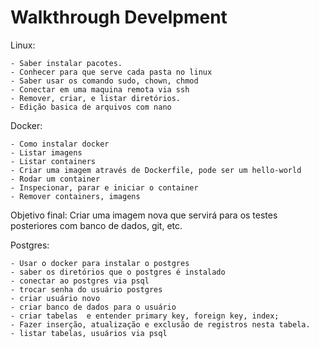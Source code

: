 # Walkthrough Develpment

Linux:

	- Saber instalar pacotes.
	- Conhecer para que serve cada pasta no linux
	- Saber usar os comando sudo, chown, chmod
	- Conectar em uma maquina remota via ssh
	- Remover, criar, e listar diretórios.
	- Edição basica de arquivos com nano


Docker:

	- Como instalar docker
	- Listar imagens
	- Listar containers
	- Criar uma imagem através de Dockerfile, pode ser um hello-world
	- Rodar um container
	- Inspecionar, parar e iniciar o container
	- Remover containers, imagens


Objetivo final:
	Criar uma imagem nova que servirá para os testes posteriores com banco de dados, git, etc.
	



Postgres:

	- Usar o docker para instalar o postgres
	- saber os diretórios que o postgres é instalado
	- conectar ao postgres via psql
	- trocar senha do usuário postgres
 	- criar usuário novo
	- criar banco de dados para o usuário
	- criar tabelas  e entender primary key, foreign key, index;
	- Fazer inserção, atualização e exclusão de registros nesta tabela.
	- listar tabelas, usuários via psql
